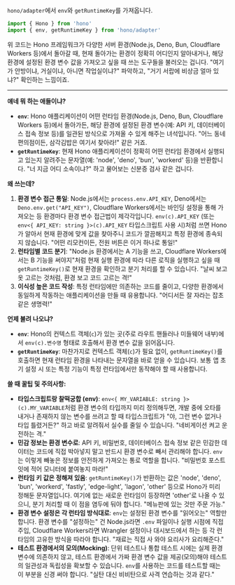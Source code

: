 `hono/adapter`에서 `env`와 `getRuntimeKey`를 가져옵니다.

```typescript
import { Hono } from 'hono'
import { env, getRuntimeKey } from 'hono/adapter'
```

위 코드는 Hono 프레임워크가 다양한 서버 환경(Node.js, Deno, Bun, Cloudflare Workers 등)에서 돌아갈 때, 현재 돌아가는 환경이 정확히 어디인지 알아내거나, 해당 환경에 설정된 환경 변수 값을 가져오고 싶을 때 쓰는 도구들을 불러오는 겁니다. "여기가 안방이냐, 거실이냐, 아니면 작업실이냐?" 파악하고, "거기 서랍에 비상금 얼마 있냐?" 확인하는 느낌이죠.

---

**얘네 뭐 하는 애들이냐?**

*   **`env`**: Hono 애플리케이션이 어떤 런타임 환경(Node.js, Deno, Bun, Cloudflare Workers 등)에서 돌아가든, 해당 환경에 설정된 환경 변수(예: API 키, 데이터베이스 접속 정보 등)를 일관된 방식으로 가져올 수 있게 해주는 녀석입니다. "어느 동네 편의점이든, 삼각김밥은 여기서 찾아라!" 같은 거죠.
*   **`getRuntimeKey`**: 현재 Hono 애플리케이션이 정확히 어떤 런타임 환경에서 실행되고 있는지 알려주는 문자열(예: 'node', 'deno', 'bun', 'workerd' 등)을 반환합니다. "너 지금 어디 소속이냐?" 하고 물어보는 신분증 검사 같은 겁니다.

**왜 쓰는데?**

1.  **환경 변수 접근 통일**: Node.js에서는 `process.env.API_KEY`, Deno에서는 `Deno.env.get("API_KEY")`, Cloudflare Workers에서는 바인딩 설정을 통해 가져오는 등 환경마다 환경 변수 접근법이 제각각입니다. `env(c).API_KEY` (또는 `env<{ API_KEY: string }>(c).API_KEY` 타입스크립트 사용 시)처럼 쓰면 Hono가 알아서 현재 환경에 맞게 값을 찾아주니 코드가 깔끔해지고 특정 환경에 종속되지 않습니다. "어떤 리모컨이든, 전원 버튼은 이거 하나로 통일!"
2.  **런타임별 코드 분기**: "Node.js 환경에서는 A 기능을 쓰고, Cloudflare Workers에서는 B 기능을 써야지"처럼 현재 실행 환경에 따라 다른 로직을 실행하고 싶을 때 `getRuntimeKey()`로 현재 환경을 확인하고 분기 처리를 할 수 있습니다. "날씨 보고 옷 고르는 것처럼, 환경 보고 코드 고르는 격!"
3.  **이식성 높은 코드 작성**: 특정 런타임에만 의존하는 코드를 줄이고, 다양한 환경에서 동일하게 작동하는 애플리케이션을 만들 때 유용합니다. "어디서든 잘 자라는 잡초 같은 생명력!"

**언제 불려 나오냐?**

*   **`env`**: Hono의 컨텍스트 객체(`c`)가 있는 곳(주로 라우트 핸들러나 미들웨어 내부)에서 `env(c).변수명` 형태로 호출해서 환경 변수 값을 읽어옵니다.
*   **`getRuntimeKey`**: 마찬가지로 컨텍스트 객체(`c`)가 필요 없이, `getRuntimeKey()`를 호출하면 현재 런타임 환경을 나타내는 문자열을 바로 얻을 수 있습니다. 보통 앱 초기 설정 시 또는 특정 기능이 특정 런타임에서만 동작해야 할 때 사용합니다.

**쓸 때 꿀팁 및 주의사항:**

*   **타입스크립트랑 찰떡궁합 (env)**: `env<{ MY_VARIABLE: string }>(c).MY_VARIABLE`처럼 환경 변수의 타입까지 미리 정의해두면, 개발 중에 오타를 내거나 존재하지 않는 변수를 쓰려고 할 때 타입스크립트가 "야, 그런 변수 없거나 타입 틀렸거든?" 하고 바로 알려줘서 실수를 줄일 수 있습니다. "네비게이션 켜고 운전하는 격."
*   **민감 정보는 환경 변수로**: API 키, 비밀번호, 데이터베이스 접속 정보 같은 민감한 데이터는 코드에 직접 박아넣지 말고 반드시 환경 변수로 빼서 관리해야 합니다. `env`는 이렇게 빼놓은 정보를 안전하게 가져오는 통로 역할을 합니다. "비밀번호 포스트잇에 적어 모니터에 붙여놓지 마라!"
*   **런타임 키 값은 정해져 있음**: `getRuntimeKey()`가 반환하는 값은 'node', 'deno', 'bun', 'workerd', 'fastly', 'edge-light', 'lagon', 'other' 등으로 Hono가 미리 정해둔 문자열입니다. 여기에 없는 새로운 런타임이 등장하면 'other'로 나올 수 있으니, 분기 처리할 때 이 점을 염두에 둬야 합니다. "메뉴판에 있는 것만 주문 가능."
*   **환경 변수 설정은 각 런타임 방식대로**: `env`는 설정된 환경 변수를 "읽어오는" 역할만 합니다. 환경 변수를 "설정하는" 건 Node.js라면 `.env` 파일이나 실행 시점에 직접 주입, Cloudflare Workers라면 Wrangler 설정이나 대시보드에서 하는 등 각 런타임의 고유한 방식을 따라야 합니다. "재료는 직접 사 와야 요리사가 요리해준다."
*   **테스트 환경에서의 모의(Mocking)**: 단위 테스트나 통합 테스트 시에는 실제 환경 변수에 의존하지 않고, 테스트 환경에서 가짜 환경 변수 값을 제공(모의)해야 테스트의 일관성과 독립성을 확보할 수 있습니다. `env`를 사용하는 코드를 테스트할 때는 이 부분을 신경 써야 합니다. "실탄 대신 비비탄으로 사격 연습하는 것과 같다."